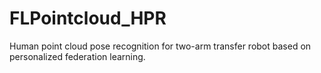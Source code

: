 # FLPointcloud_HPR
Human point cloud pose recognition for two-arm transfer robot based on personalized federation learning.
